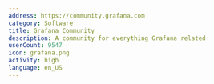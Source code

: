 ```yaml
---
address: https://community.grafana.com
category: Software
title: Grafana Community
description: A community for everything Grafana related
userCount: 9547
icon: grafana.png
activity: high
language: en_US
---
```

